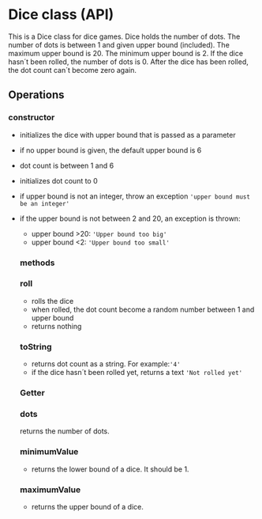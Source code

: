 # Dice class (API)

This is a Dice class for dice games. Dice holds the number of dots. The number of dots is between 1 and given upper bound (included). The maximum upper bound is 20. The minimum upper bound is 2. If the dice hasn´t been rolled, the number of dots is 0. After the dice has been rolled, the dot count can´t become zero again.

## Operations

### **constructor**

- initializes the dice with upper bound that is passed as a parameter
- if no upper bound is given, the default upper bound is 6
- dot count is between 1 and 6
- initializes dot count to 0
- if upper bound is not an integer, throw an exception `'upper bound must be an integer'`
- if the upper bound is not between 2 and 20, an exception is thrown:

  - upper bound >20: `'Upper bound too big'`
  - upper bound <2: `'Upper bound too small'`

  ### **methods**

  ### **roll**

  - rolls the dice
  - when rolled, the dot count become a random number between 1 and upper bound
  - returns nothing

  ### **toString**

  - returns dot count as a string. For example:`'4'`
  - if the dice hasn´t been rolled yet, returns a text `'Not rolled yet'`

  ### **Getter**

  ### **dots**

  returns the number of dots.

  ### **minimumValue**

  - returns the lower bound of a dice. It should be 1.

  ### **maximumValue**

  - returns the upper bound of a dice.
